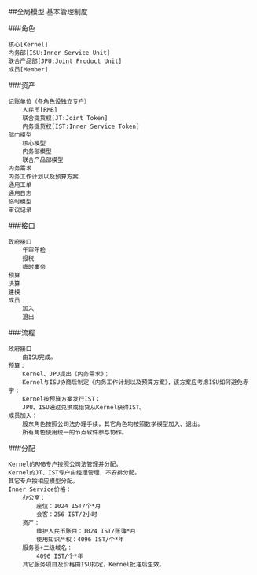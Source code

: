 ##全局模型 基本管理制度

###角色

    核心[Kernel]
    内务部[ISU:Inner Service Unit]
    联合产品部[JPU:Joint Product Unit]
    成员[Member]

###资产

    记账单位（各角色设独立专户）
        人民币[RMB]
        联合提货权[JT:Joint Token]
        内务提货权[IST:Inner Service Token]
    部门模型
        核心模型
        内务部模型
        联合产品部模型
    内务需求
    内务工作计划以及预算方案
    通用工单
    通用日志
    临时模型
    审议记录

###接口

    政府接口
        年审年检
        报税
        临时事务
    预算
    决算
    建模
    成员
        加入
        退出

###流程

    政府接口
        由ISU完成。
    预算：
        Kernel、JPU提出《内务需求》；
        Kernel与ISU协商后制定《内务工作计划以及预算方案》，该方案应考虑ISU如何避免赤字；
        Kernel按预算方案发行IST；
        JPU、ISU通过兑换或借贷从Kernel获得IST。
    成员加入：
        股东角色按照公司法办理手续，其它角色均按照数学模型加入、退出。
        所有角色使用统一的节点软件参与协作。

###分配

    Kernel的RMB专户按照公司法管理并分配。
    Kernel的JT、IST专户由经理管理，不安排分配。
    其它专户按相应模型分配。
    Inner Service价格：
        办公室：
            座位：1024 IST/个*月
            会客：256 IST/2小时
        资产：
            维护人民币账目：1024 IST/账簿*月
            使用知识产权：4096 IST/个*年
        服务器+二级域名：
            4096 IST/个*年
        其它服务项目及价格由ISU拟定，Kernel批准后生效。

